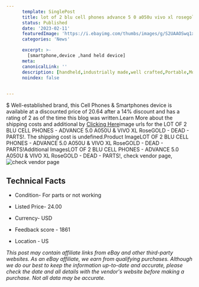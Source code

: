```yaml
---
      template: SinglePost
      title: lot of 2 blu cell phones advance 5 0 a050u vivo xl rosegold dead parts 
      status: Published
      date: '2023-02-11'
      featuredImage: 'https://i.ebayimg.com/thumbs/images/g/S2UAAOSwq1xh-ZbH/s-l225.jpg'
      categories: 'News'

      excerpt: >-
        [smartphone,device ,hand held device]
      meta:
      canonicalLink: ''
      description: [handheld,industrially made,well crafted,Portable,Mobile,Compact,Convenient,Lightweight,Maneuverable,Man-portable,Miniature,Carriable,Hand-held,Light,Holdable,Transportable,Mobile device,Pocket-sized,On-the-go,Wireless,Cordless,Compact size,Convenient size, smartphone,device ,hand held device]
      noindex: false

        
---
```

$
    Well-established brand, this Cell Phones & Smartphones device is available at a discounted price of 20.64 after a 14% discount and has a rating of 2 as of the time this blog was written.Learn More about the shipping costs and additional by [Clicking Here](https://www.ebay.com/itm/275177303961?hash=item4011d86f99%3Ag%3AS2UAAOSwq1xh-ZbH&mkevt=1&mkcid=1&mkrid=711-53200-19255-0&campid=%253CePNCampaignId%253E&customid=%253CreferenceId%253E&toolid=10049)image urls for the LOT OF 2 BLU CELL PHONES - ADVANCE 5.0 A050U & VIVO XL RoseGOLD  - DEAD - PARTS!. The shipping cost is undefined.Product ImageLOT OF 2 BLU CELL PHONES - ADVANCE 5.0 A050U & VIVO XL RoseGOLD  - DEAD - PARTS!Additional ImagesLOT OF 2 BLU CELL PHONES - ADVANCE 5.0 A050U & VIVO XL RoseGOLD  - DEAD - PARTS!, check vendor page, ![check vendor page](https://origin-galleryplus.ebayimg.com/ws/web/275177303961_2_0_1/225x225.jpg,https://origin-galleryplus.ebayimg.com/ws/web/275177303961_3_0_1/225x225.jpg,https://origin-galleryplus.ebayimg.com/ws/web/275177303961_4_0_1/225x225.jpg,https://origin-galleryplus.ebayimg.com/ws/web/275177303961_5_0_1/225x225.jpg,https://origin-galleryplus.ebayimg.com/ws/web/275177303961_6_0_1/225x225.jpg,https://origin-galleryplus.ebayimg.com/ws/web/275177303961_7_0_1/225x225.jpg,https://origin-galleryplus.ebayimg.com/ws/web/275177303961_8_0_1/225x225.jpg,https://origin-galleryplus.ebayimg.com/ws/web/275177303961_9_0_1/225x225.jpg,https://origin-galleryplus.ebayimg.com/ws/web/275177303961_10_0_1/225x225.jpg,https://origin-galleryplus.ebayimg.com/ws/web/275177303961_11_0_1/225x225.jpg,https://origin-galleryplus.ebayimg.com/ws/web/275177303961_12_0_1/225x225.jpg)
    
    

 ## Technical Facts 



     
      

 - Condition- For parts or not working 


      

 - Listed Price- 24.00 


      

 - Currency- USD 


      

 - Feedback score - 1861 


      

 - Location - US 


      
      

 *_This post may contain affiliate links from eBay and other third-party websites. As an eBay affiliate, we earn from qualifying purchases. Although we do our best to keep the information up-to-date and accurate, please check the date and all details with the vendor's website before making a purchase. Not all data may be accurate._*



    
    
    
    
    